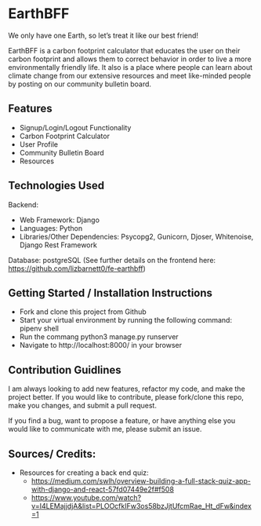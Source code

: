 # EarthBFF

We only have one Earth, so let’s treat it like our best friend!

EarthBFF is a carbon footprint calculator that educates the user on their carbon footprint and allows them to correct behavior in order to live a more environmentally friendly life. It also is a place where people can learn about climate change from our extensive resources and meet like-minded people by posting on our community bulletin board.

## Features
- Signup/Login/Logout Functionality
- Carbon Footprint Calculator
- User Profile
- Community Bulletin Board
- Resources

## Technologies Used
Backend: 
- Web Framework: Django
- Languages: Python
- Libraries/Other Dependencies: Psycopg2, Gunicorn, Djoser, Whitenoise, Django Rest Framework

Database: postgreSQL
(See further details on the frontend here: https://github.com/lizbarnett0/fe-earthbff)


## Getting Started / Installation Instructions
- Fork and clone this project from Github
- Start your virtual environment by running the following command: pipenv shell
- Run the commang python3 manage.py runserver
- Navigate to http://localhost:8000/ in your browser

## Contribution Guidlines
I am always looking to add new features, refactor my code, and make the project better.  If you would like to contribute, please fork/clone this repo, make you changes, and submit a pull request.

If you find a bug, want to propose a feature, or have anything else you would like to communicate with me, please submit an issue.

## Sources/ Credits:
- Resources for creating a back end quiz:
    - https://medium.com/swlh/overview-building-a-full-stack-quiz-app-with-django-and-react-57fd07449e2f#f508
    - https://www.youtube.com/watch?v=I4LEMajjdjA&list=PLOOcfkIFw3os58bzJjtUfcmRae_Ht_dFw&index=1
